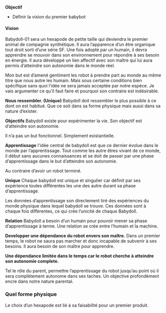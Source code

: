 
**Objectif** 
- Définir la vision du premier babybot


#### Vision
Babydoll-01 sera un hexapode de petite taille qui deviendra le premier animal de compagnie synthétique. Il aura l’apparence d’un être organique tout droit sorti d’une série SF. Une fois adopté par un humain, il devra apprendre se mouvoir dans son environnement pour répondre à ses besoin en énergie. Il aura développé un lien affectif avec son maître qui lui aura permis d’atteindre son autonomie dans le monde réel. 

 

Mon but est d’amené gentiment les robot à  prendre part au monde au même titre que nous autre les humain. Mais sous certaine conditions bien spécifique sans quoi l’idée ne sera jamais acceptée par notre espèce. 
Je vais argumenter ce qu’il faut faire et pourquoi son contraire est indésirable. 

**Nous ressembler. (Unique)**
Babydoll doit ressembler le plus possible à ce dont on est habitué. Que ce soit dans sa forme physique mais aussi dans sa nature d’exister. 

**Objectifs**
Babydoll existe pour expérimenter la vie. Son objectif est d’atteindre son autonomie. 

Il n’a pas un but fonctionnel. Simplement existantielle. 


**Apprentissage**
l'idée central de babydoll est que ce dernier évolue dans le monde par l’apprentissage. Tout comme les autre êtres vivant de ce monde, il début sans aucunes connaissances et se doit de passer par une phase d’apprentissage dans le but d’atteindre son autonomie. 

Au contraire d’avoir un robot terminé. 

**Unique**
Chaque babydoll est unique et singulier car définit par ses expérience toutes différentes les une des autre durant sa phase d’apprentissage. 

Les données d’apprentissage son directement tiré des expériences du monde physique dans lequel babydoll se trouve. Ces données sont à chaque fois différentes, ce qui crée l’unicité de chaque Babydoll. 

**Relation**
Babydoll a besoin d’un humain pour pouvoir mener sa phase d’apprentissage à terme. Une relation se crée entre l’humain et la machine. 

**Developper une dépendance du robot envers son maître.**
Dans un premier temps, le robot ne saura pas marcher et donc incapable de subvenir à ses besoins. Il aura besoin de son maître pour apprendre.


**Une dépendance limitée dans le temps car le robot cherche à atteindre son autonomie complete.**

Tel le rôle du parent, permettre l’apprentissage du robot jusqu’au point où il sera complètement autonome dans ses taches. Un objective profondément encre dans notre nature parental. 


### Quel forme physique

Le choix d’un hexapode est lié à sa faisabilité pour un premier produit.






